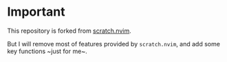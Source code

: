# Important

This repository is forked from [scratch.nvim](https://github.com/LintaoAmons/scratch.nvim).

But I will remove most of features provided by `scratch.nvim`, and add some key functions ~just for me~.

